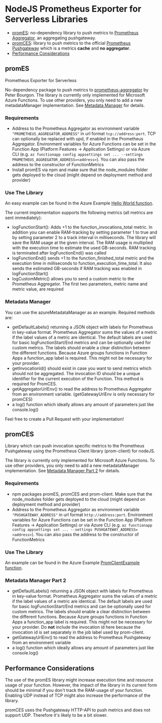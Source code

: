# NodeJS Prometheus Exporter for Serverless Libraries

- [promES](#promES): no-dependency library to push metrics to [Prometheus Aggregator](https://github.com/peterbourgon/prometheus-aggregator), an aggregating pushgateway.
- [promCES](#promCES): library to push metrics to the official [Prometheus Pushgateway](https://github.com/prometheus/pushgateway) which is a metrics **cache** and **no aggregator**.
- [Performance Considerations](#Performance-Considerations)

## promES
Prometheus Exporter for Serverless

No-dependency package to push metrics to [prometheus-aggregator](https://github.com/peterbourgon/prometheus-aggregator) by Peter Bourgon. The library is currently only implemented for Microsoft Azure Functions. To use other providers, you only need to add a new metadataManager implementation. See [Metadata Manager](#Metadata-Manager) for details.

### Requirements
- Address to the Prometheus Aggregator as environment variable `"PROMETHEUS_AGGREGATOR_ADDRESS"` in url format `tcp://address:port`. TCP can optionally be replaced with upd, if enabled in the Prometheus Aggregator. Environment variables for Azure Functions can be set in the Function App (Platform Features -> Application Settings) or via Azure CLI (e.g. `az functionapp config appsettings set ... --settings PROMETHEUS_AGGREGATOR_ADDRESS=<address>`). You can also pass the address to the constructor of FunctionMetrics
- Install promES via npm and make sure that the node_modules folder gets deployed to the cloud (might depend on deployment method and provider)

### Use The Library
An easy example can be found in the Azure Example [Hello World function](example/azure/functions/image-processor-app/HelloWorld/index.js).

The current implementation supports the following metrics (all metrics are sent immediately):

- logFunctionStart(): Adds +1 to the function_invocations_total metric. In addition you can enable RAM-tracking by setting parameter 1 to true and by setting parameter 2 to a track interval in milliseconds. The library will save the RAM usage at the given interval. The RAM usage is multiplied with the execution time to estimate the used GB-seconds. RAM tracking is terminated after logFunctionEnd() was called
- logFunctionEnd() sends +1 to the function_finished_total metric and the execution time in milliseconds to function_execution_time_total. It also sends the estimated GB-seconds if RAM tracking was enabled in logFunctionStart()
- logCustomMetric() allows you to send a custom metric to the Prometheus Aggregator. The first two parameters, metric name and metric value, are required

### Metadata Manager

You can use the azureMetadataManager as an example. Required methods are:
- getDefaultLabels() returning a JSON object with labels for Prometheus in key-value format. Prometheus Aggregator sums the values of a metric if the label values of a metric are identical. The default labels are used for basic logFunctionStart/End metrics and can be optionally used for custom metrics. The labels should enable a clear distinction between the different functions. Because Azure groups functions in Function Apps a function_app label is required. This might not be necessary for your provider.
- getInvocationId() should exist in case you want to send metrics which should not be aggregated. The invocation ID should be a unique identifier for the current execution of the Function. This method is required for PromCES.
- getAggregatorUrlEnv() to read the address to Prometheus Aggregator from an environment variable. (getGatewayUrlEnv is only necessary for promCES)
- a log() function which ideally allows any amount of parameters just like console.log()

Feel free to create a Pull Request with your implementation!

## promCES
Library which can push invocation specific metrics to the Prometheus Pushgateway using the Prometheus Client library (prom-client) for nodeJS.

The library is currently only implemented for Microsoft Azure Functions. To use other providers, you only need to add a new metadataManager implementation. See [Metadata Manager Part 2](#Metadata-Manager-part-2) for details.

### Requirements

- npm packages promES, promCES and prom-client. Make sure that the node_modules folder gets deployed to the cloud (might depend on deployment method and provider)
- Address to the Prometheus Aggregator as environment variable `"PUSHGATEWAY_ADDRESS"` in url format `http://address:port`. Environment variables for Azure Functions can be set in the Function App (Platform Features -> Application Settings) or via Azure CLI (e.g. `az functionapp config appsettings set ... --settings PUSHGATEWAY_ADDRESS=<address>`). You can also pass the address to the constructor of FunctionMetrics

### Use The Library
An example can be found in the Azure Example [PromClientExample function](example/azure/functions/image-processor-app/PromClientExample/index.js).


### Metadata Manager Part 2

- getDefaultLabels() returning a JSON object with labels for Prometheus in key-value format. Prometheus Aggregator sums the values of a metric if the label values of a metric are identical. The default labels are used for basic logFunctionStart/End metrics and can be optionally used for custom metrics. The labels should enable a clear distinction between the different functions. Because Azure groups functions in Function Apps a function_app label is required. This might not be necessary for your provider. Do **not** include the invocation id here because the invocation id is set separately in the job label used by prom-client.
- getGatewayUrlEnv() to read the address to Prometheus Pushgateway from an environment variable
- a log() function which ideally allows any amount of parameters just like console.log()

## Performance Considerations

The use of the promES library might increase execution time and resource usage of your function. However, the impact of the library in its current form should be minimal if you don't track the RAM-usage of your function. Enabling UDP instead of TCP might also increase the performance of the library.

promCES uses the Pushgateway HTTP-API to push metrics and does not support UDP. Therefore it's likely to be a bit slower.